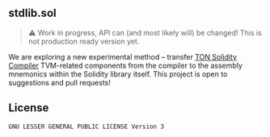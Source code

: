 ## stdlib.sol

> :warning: Work in progress, API can (and most likely will) be changed! This is not production ready version yet.

We are exploring a new experimental method – transfer [TON Solidity Compiler](https://github.com/tonlabs/TON-Solidity-Compiler/blob/master/API.md) TVM-related components from the compiler to the assembly mnemonics within the Solidity library itself. This project is open to suggestions and pull requests!

## License

`GNU LESSER GENERAL PUBLIC LICENSE Version 3`
